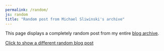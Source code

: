 ```yaml
---
permalink: /random/
js: random
title: "Random post from Michael Sliwinski's archive"
---
```


This page displays a completely random post from my entire [blog archive](/archive).

<a href="javascript:random();" id="random" data-random="">Click to show a different random blog post</a>